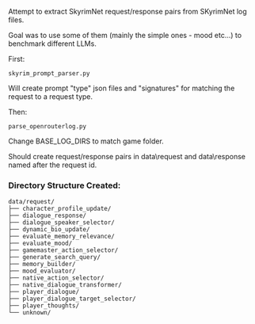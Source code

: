 Attempt to extract SkyrimNet request/response pairs from SKyrimNet log files.

Goal was to use some of them (mainly the simple ones - mood etc...) to benchmark different LLMs.




First:

`skyrim_prompt_parser.py`

Will create prompt "type" json files and "signatures" for matching the request to a request type.


Then:

`parse_openrouterlog.py`

Change BASE_LOG_DIRS to match game folder.


Should create request/response pairs in data\request and data\response named after the request id.

### Directory Structure Created:
```
data/request/
├── character_profile_update/
├── dialogue_response/          
├── dialogue_speaker_selector/  
├── dynamic_bio_update/
├── evaluate_memory_relevance/
├── evaluate_mood/              
├── gamemaster_action_selector/ 
├── generate_search_query/      
├── memory_builder/
├── mood_evaluator/
├── native_action_selector/     
├── native_dialogue_transformer/
├── player_dialogue/
├── player_dialogue_target_selector/
├── player_thoughts/
└── unknown/                    
```
